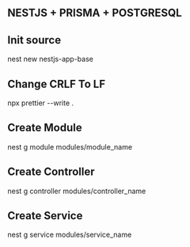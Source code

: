 ## NESTJS + PRISMA + POSTGRESQL

## Init source

nest new nestjs-app-base

## Change CRLF To LF

npx prettier --write .

## Create Module

nest g module modules/module_name

## Create Controller

nest g controller modules/controller_name

## Create Service

nest g service modules/service_name
